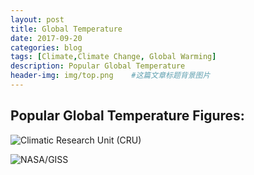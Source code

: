 ```yaml
---
layout: post
title: Global Temperature
date: 2017-09-20
categories: blog
tags: [Climate,Climate Change, Global Warming]
description: Popular Global Temperature
header-img: img/top.png    #这篇文章标题背景图片
---
```


## Popular Global Temperature Figures:

![Climatic Research Unit (CRU)](https://crudata.uea.ac.uk/~timo/diag/tempts_decadeblocks_global.png)

![NASA/GISS](https://data.giss.nasa.gov/gistemp/graphs/graph_data/Global_Mean_Estimates_based_on_Land_and_Ocean_Data/graph.png)
